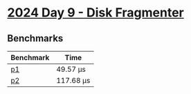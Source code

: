 # [2024 Day 9 - Disk Fragmenter](https://adventofcode.com/2024/day/9)

## Benchmarks

<!-- BEGIN benches -->
| Benchmark              | Time       |
| ---------------------- | ---------- |
| [p1](./src/lib.rs#L8)  | 49.57 µs  |
| [p2](./src/lib.rs#L59) | 117.68 µs |
<!-- END benches -->
<!-- BEGIN other_benches -->

<!-- END other_benches -->